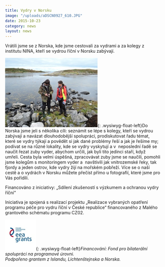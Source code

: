 ```yaml
---
title: Vydry v Norsku
image: "/uploads/aDSCN0927_610.JPG"
date: 2015-10-23
category: news
layout: news
---
```

Vrátili jsme se z Norska, kde jsme cestovali za vydrami a za kolegy z 
institutu NINA, kteří se vydrou říční v Norsku zabývají.

![](/uploads/aDSCN0998_300.JPG){: .wysiwyg-float-left}Do Norska jsme
jeli s několika cíli: seznámit se lépe s kolegy, kteří se vydrou
zabývají a navázat dlouhodobější spolupráci, prodiskutovat řadu témat,
které se vydry týkají a povědět si jak dané problémy řeší a jak je
řešíme my; podívat se na různé lokality, kde se vydry vyskytují a v 
neposlední řadě se naučit řezat zuby vyder, abychom určili, jak byli
tito jedinci staří, když umřeli. Cesta byla velmi úspěšná, zpracovávat
zuby jsme se naučili, pomohli jsme kolegům s monitoringem vyder a 
navštívili jak vnitrozemské řeky, tak fjordy a jeden ostrov, kde vydry
žijí na mořském pobřeží. Více se o naší cestě a o vydrách v Norsku
můžete přečíst přímo u fotografií, které jsme pro Vás pořídili.

Financováno z iniciativy: „Sdílení zkušeností s výzkumem a ochranou
vydry říční“

Iniciativa je spojená s realizací projektu „Realizace vybraných opatření
programu péče pro vydru říční v České republice“ financovaného z Malého
grantového schématu programu CZ02.

![](/uploads/EHP-fondy_Logo_100.jpg){: .wysiwyg-float-left}*Financování:
Fond pro bilaterální spolupráci na programové úrovni.  
Podpořeno grantem z Islandu, Lichtenštejnska a Norska.*
